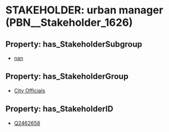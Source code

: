 # STAKEHOLDER: __urban manager__ (PBN__Stakeholder_1626)

## Property: has_StakeholderSubgroup

* [nan](PBN__StakeholderSubgroup_7)

## Property: has_StakeholderGroup

* [City Officials](PBN__StakeholderGroup_0)

## Property: has_StakeholderID

* [Q2462658](Q2462658)

